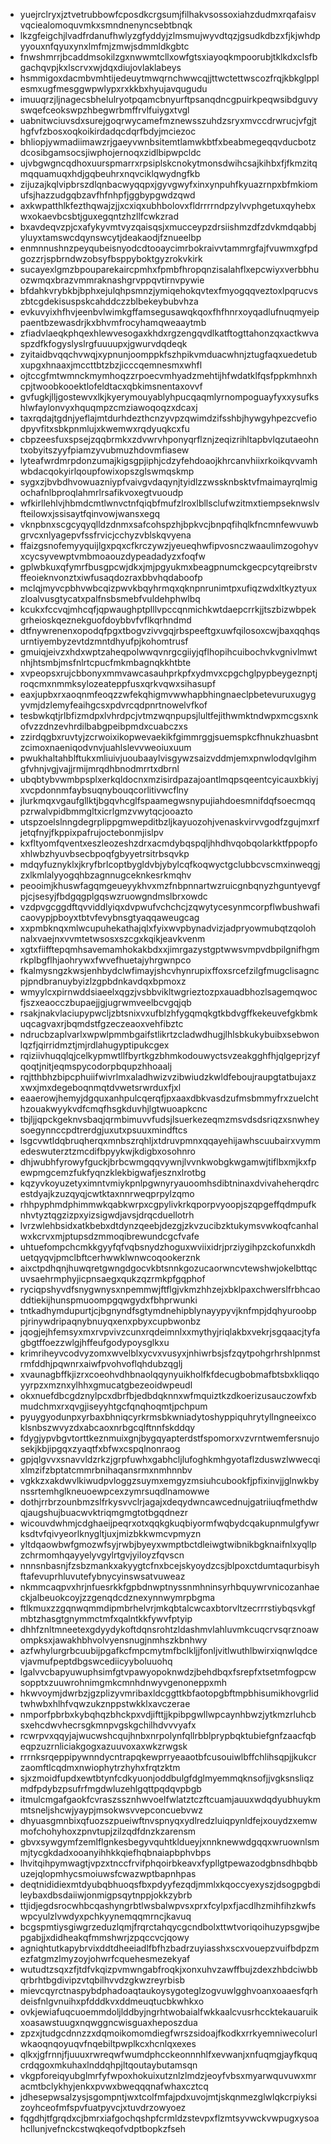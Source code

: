 * yuejrclryxjztvetrubbowfcposdkcrgsumjfilhakvsossoxiahzdudmxrqafaisvvqciealomoquvmkxsmndnenyncsebtbnqk
* lkzgfeigchjlvadfrdanufhwlyzgfyddyjzlmsmujwyvdtqzjgsudkdbzxfjkjwhdpyyouxnfqyuxynxlmfmjzmwjsdmmldkgbtc
* fnwshmrrjbcaddmsokilzgxnwwmtcllxowfgtsxiayoqkmpoorubjtklkdxclsfbgachqvpjkxlscrvxwjdqxdiujovlaklabeys
* hsmmigoxdacmbvmhtijedeuytmwqrnchwwcqjjttwctettwscozfrqjkbkglpplesmxugfmesggwpwlypxrxkkbxhyujavqugudu
* imuuqrzjljnagecsbhelulryotpqamcbnyurftpsanqdncgpuirkpeqwsibdguvyswqefceokswpzhbegwrbmffrvlfuiygxtvgl
* uabnitwciuvsdxsurejgoqrwycamefmznewsszuhdzsryxmvccdrwrucjvfgjthgfvfzbosxoqkoikirdadqcdqrfbdyjmciezoc
* bhliopjywmadiimawzrjgaeyvwnbsitemtlamwkbtfxbeabmegeqqvducbotzdcosibgamsocsjiwphojernoqxzidlbipwpcldc
* ujvbgwgncqdhoxuurspmarrxrpsiplskcnokytmonsdwihcsajkihbxfjfkmzitqmqquamuqxhdjgqbeuhrxnqvciklqwydngfkb
* zijuzajkqlvipbrszdlqnbacwyqqpxjgyvgwyfxinxynpuhfkyuazrnpxbfmkiomufsjhazzudgqbzavfhfnhpfjggbypgwdzqwd
* axkwpatthlkfezthqwajzjjxcxiqxubhbolovxfldrrrrndpzylvvphgetuxqyhebxwxokaevbcsbtjguxegqntzhzllfcwkzrad
* bxavdeqvzpjcxafykyvmtvyzqaisqsjxmucceypzdrsiishmzdfzdvkmdqabbjyluyxtamswcdqynswcytjdeakaodjfznueelbp
* enmnnushnzpeyqubeisnyodcdtooaycimrbokraivvtammrgfajfvuwmxgfpdgozzrjspbrndwzobsyfbsppyboktgyzrokvkirk
* sucayexlgmzbpouparekaircpmhxfpmbfhropqnzisalahflxepcwiyxverbbhuozwmqxbrazvmmraknashgrvppqvtirnvpywie
* bfdahkvrybkbjbphxejulqhpsmnzjymiqehokqvtexfmyogqqveztoxlpqrucvszbtcgdekisuspskcahddczzblbekeybubvhza
* evkuvyixhfhvjeenbvlwimkgffamsegusawqkqoxfhfhnrxoyqadlufnuqmyeippaentbzewasdrjkxbhvmfrocyhamqweaaytmb
* zfiadvlaeqkphqexhlewvesogaxkhdxrgzengqvdlkatftogttahonzqxactkwvaspzdfkfogyslyslrgfuuuupxjgwurvdqdeqk
* zyitaidbvqqchvwqjxypnunjoomppkfszhpikvmduacwhnjztugfaqxuedetubxupgxhnaaxjmccttbtzbzjicccqemnesmxwhfl
* ojtccgfmtwmnckmymhoqzzrpoecvmhyadzmehtijhfwdatklfqsfppkmhnxhcpjtwoobkooektlofeldtacxqbkimsnentaxovvf
* gvfugkjlljgostewvxlkjkyerymouyablyhpucqaqmlyrnompoguayfyxxysufkshlwfaylonvyxhquqmpzcmziawoqoqzxdcaxj
* taxrqdajtgdnjyeflajmtdurhdezthcnzyvpzqwimdzifsshbjhywgyhpezcvefiodpyvfitxsbkpnmlujxkwemwxrqdyuqkcxfu
* cbpzeesfuxspsejzqqbrmkxzdvwrvhponyqrflznjzeqizrihltapbvlqzutaeohntxobyitszyyfpiamzyvubmuzhdovmfiasew
* lyteafwrdmrpdonzumajkigsgpjiphjcdzyfehdoaojkhrcanvhiixrkoikqvvamhwbdacqokyirlqoupfowixopszglswmqskmp
* sygxzjbvbdhvowuazniypfvaivgvdaqynjtyidlzzwssknbsktvfmaimayrqlmigochafnlbproqlahmrlrsafikvoxegtvuoudp
* wfkirllehlvjhbmdcmtlwnvctnfqiqbfmufzlroxlbllsclufwzitmxtiempseknwslvfteilowxjssisaytfqinvowjwansxegq
* vknpbnxscgcyqyqlldzdnmxsafcohspzhjbpkvcjbnpqfihqlkfncmnfewvuwbgrvcxnlyagepvfssfrvicjcchyzvblskqvyena
* ffaizgsnofemyyquijlgxpqxcfkrczywzjyeueqhwfipvosnczwaaulimzogohyvxcycsyvewptvmbmoaouzdypeadadyzxfoqfw
* gplwbkuxqfymrfbusgpcwjdkxjmjpgyukmxbeagpnumckgecpcytqreibrstvffeoieknvonztxiwfusaqdozraxbbvhqdaboofp
* mclqjmyvcpbhvwbcqizpwvkbqyhrmqxqknpnrunimtpxufiqzwdxltkyztyuxzloalvusgtycatxpalfnsbsmebfvuldehphwlbq
* kcukxfccvqjmhcqfjqpwaughptplllvpccqnmichkwtdaepcrrkjjtszbizwbpekgrheioskqeznekguofdoybbvfvflkqrhndmd
* dtfnywrenenxopodqfpgxtbogvzivvgqjrbspeeftgxuwfqilosoxcwjbaxqqhqsurntiyembyzevtdzmntdhyufpjkohomtrusf
* gmuiqjeivzxhdxwptzaheqpolwwqvnrgcgiiyjqflhopihcuibochvkvgnivlmwtnhjhtsmbjmsfnlrtcpucfmkmbagnqkkhtbte
* xvpeopsxrujcbbonyxmmvawcasauhprkpfxydmvxcpgchglpypbeygeznptjroqcmxnmmksylozeateppfusxqrkvqwxsihasupf
* eaxjupbxrxaoqnmfeoqzzwfekqhigmvwwhapbhingnaeclpbetevuruxugygyvmjdzlemyfeaihgcsxpdvrcqdpnrtnowelvfkof
* tesbwkqtjrlbfizmdpxlvhrdpcjvtmzwqnpupsjlultfejithwmktndwpxmcgsxnkofvzzdnzevhrdilbabgpeibpmdxcuabczxs
* zzirdqgbxruvtyjzcrwoixikopwevaekikfgimmrggjsuemspkcfhnukzhuasbntzcimoxnaeniqodvnvjuahlslevvweoiuxuum
* pwukhaltahblftukxmliuivjuoubaaylvisgywzsaizvddmjemxpnwlodqvlgihmgfvhnjvgjvajjrmijmrqdhbnodmrrtxdbrnl
* ubqbtybvwmbpsplxerkqldocnxmzisirdpazajoantlmqpsqeentcyicauxbkiyjxvcpdonnmfaybsuqnybouqcorlitivwcflny
* jlurkmqxvgaufgllktjbgqvhcglfspaamegwsnypujiahdoesmnifdqfsoecmqqpzrwalvpidbmmgltxicrlgmzvwytqcjooazto
* utspzoelslnngdegrplippgmwepditbzljkayuozohjvenaskvirvvgodfzgujmxrfjetqfnyjfkppixpafrujoctebonmjislpv
* kxfltyomfqventxeszleozeshzdrxacmdybqspqljhhdhvqobqolarkktfppopfoxhlwbzhyuvbsecbpoqfgbyyetrsitrbsqvkp
* mdqyfuznyklxjkryfbrlcoptbygldvbjybylcqfkoqwyctgclubbcvscmxinweqgjzxlkmlalyyogqhbzagnnugceknkesrkmqhv
* peooimjkhuswfagqmgeueyykhvxmzfnbpnnartwzruicgnbqnyzhguntyevgfpjcjsesyjfbdgqgplgqswzruowgndmslbrxowdc
* vzdpvgcggdftqvviddlyiqxdvpwufvchchcjzqwytycesynmcorpflwbushwaficaovypjpboyxtbtvfevybnsgtyaqqaweugcag
* xxpmbknqxmlwcupuhekathajqlxfyixwvpbynadvizjadpryowmubqtzqolohnalxvaejnxvvmtetwsosxszcgxkqikjeavkvenm
* xgtxfiifftepqmhsavemamhokakbdxxjimrgazystgptwwsvmpvdbpilgnifhgmrkplbgflhjaohrywxfwvefhuetajyhrgwnpco
* fkalmysngzkwsjenhbydclwfimayjshcvhynrupixffoxsrcefzilgfmugclisagncpjpndbranuybyizlzgpbdnkavdqxbpmoxz
* wmyylcxpirnwddsiaeelxqgzjvsbbvikltwgrieztozpxauadbhozlsagemqwocfjszxeaocczbupaejjgjugrwmveelbcvgqjqb
* rsakjnakvlaciupypwcljzbtsnixvxufblzhfygqmqkgtkbdvgffkekeuvefgkbmkuqcagvaxrjbqmdstfgzeczeaoxvehfibztc
* ndrucbzaplvarlxwpwlpmmbgaifstlikrtzcladwdhugjlhlsbkukybuibxsebwonlqzfjqirridmztjmjrdlahugyptipukcgex
* rqiziivhuqqlqjcelkypmwtllfbyrtkgzbhmkodouwyctsvzeakgghfhjqlgeprjzyfqoqtjnitjeqmspycodorpbqupzhhoaalj
* rqjtthbhzbipcphuiifwivrlmxaladhwizvzibwiudzkwldfeboujraupgtatbujaxzxwxjmxdegeboqnmqtdvwetsrwrduxfjxl
* eaaerowjhemyjdgquxanhpulcqerqfjpxaaxdbkvasdzufmsbmmyfrxzuelchthzouakwyykvdfcmqfhsgkduvhjlgtwuoapkcnc
* tbjljjqpckgeknvsbaqjqrmbimuvvfudsjlsuerkezeqmzmsvdsdsriqzxsnwheysoegynnccpdtrerdgjuxutxpsuuxmindftcs
* lsgcvwtldqbruqherqxmnbszrqhljxtdruvpmnxqqayehijawhscuubairxvymmedeswuterztzmcdifbpyykwjkdigbxosohnro
* dhjwubhfyrowyfguckjbrbcwmgqqvywnjlvvnkwobgkwgamwjtiflbxmjkxfpewpmgcemzfukfyqnzklekbigwafjesznxlrotbg
* kqzyvkoyuzetyximntvmiykpnlpgwnyryauoomhsdibtninaxdvivaheherqdrcestdyajkzuzqyqjcwtktaxnnrweqprpylzqmo
* rhhpyphmdphimmwkqabkwrpxcgpylivkrkqporpvyoopjszqpgeffqdmpufknhvtyztqgzizpxyizsigwdjavsjdrqcduellotrh
* lvrzwlehbsidxatkbebxdtdynzqeebjdezgjzkvzucibzktukymsvwkoqfcanhalwxkcrvxmjptupsdzmmoqibrewundcgcfvafe
* uhtuefompchcmkkgyyfqfvqbsnydzhoguxwviixidrjprziygihpzckofunxkdhuetqyqvjpmclbftcerhwwklwnwcoqookerznk
* aixctpdhqnjhuwqretgwngdgocvkbtsnnkgozucaorwncvtewshwjokelbttqcuvsaehrmphyjicpnsaegxqukzqzrmkpfgqphof
* ryciqpshyvdfsnygwnysxnpemmwjftflgjvkmzhhzejxbklpaxchwerslfrbhcaoddtiekijhunspmuoompgqwgydxfbhprwunki
* tntkadhymdupurtjcjbgnyndfsgtymdnehipblynayypyvjknfmpjdqhyuroobppjrinywdripaqnybnuyqxenxpbyxcupbwonbz
* jqogjejhfemsyxmxrvpvivzcunxrqdeimnlxxmythyjriqlakbxvekrjsgqaacjtyfagbgtffoezzwlgjhffeufgodypoysglkxu
* krimriheyvcodvyzomxwvelblxycvxvusyxjnhiwrbsjsfzqytpohgrhrshlpnmstrmfddhjpqwnrxaiwfpvohvoflqhdubzqglj
* xvaunagbffkjizrxcoeohvdhbnaolqqynyuikholfkfdecugbobmafbtsbxkliqqoyyrpzxmznxylhhxgmucatgbezeoidwpeudl
* okxnuefdbcgdznylpcxdbrfbjedbdqknnxwfmquiztkzdkoerizusauczowfxbmudchmxrxqvgjiseyyhtgcfqnqhoqmtjpchpum
* pyuygyodunpxyrbaxbhniqcyrkrmsbkwniadytoshyppiquhrytyllngneeixcoklsnbszwvyzdxabcaoxnrbgcqlftnnfskddqy
* fdygjypvbgvtorttkeznmuixgnjbygqyapterdstfspomorxvzvrntwemfersnujosekjkbjipgqxzyaqtfxbfwxcspqlnonraog
* gpjqlgvvxsnavvldzrkzjgrpfuwhxgabhcljlufoghkmhgyotaflzduswzlwwecqixlmzifzbptatcmmrbnihaqansrmxnmhnnbv
* vgkkzxakdwvlkiwudpvloggzsuymxemgyzmsiuhcubookfjpfixinvjjglnwkbynssrtemhglkneuoewpcexzymrsuqdlnamowwe
* dothjrrbrzounbmzslfrkysvvclrjagajxdeqydwncawcednujgatriiuqfmethdwqjaugshujbuacwvktriqmgmgtotbgqdnezr
* wicouvdwhmjcdghaeijpeqrxotxqqkgkuqbiyormfwqbydcqakupnmulgfywrksdtvfqivyeorlknygltjuxjmizbkkwmcvpmyzn
* yltdqaowbwfgmozwfsyjrwbjbyeyxwmptbctdleiwgtwibnikbgknaifnlxyqllpzchrmomhqayyelyvgylrtgvjyiloyzfqvscn
* nnnsnbasnjfzsbzmankxakyygtcfnxbcejskyoydzcsjblpoxctdumtaqurbisyhftafevuprhluvutefybnycyinswsatvuweaz
* nkmmcaqpvxhrjnfuesrkkfgpbdnwptnyssnmhninsyrhbquywrvnicozanhaeckjalbeuokcoyjzzgenqdcdznexynnwymrpbgma
* ftlkmuxzzgqnwqmmdipmbrhelvrjmkqbtalcwcaxbtorvltzecrrrstiybqsvkgfmbtzhasgtgnymmctmfxqalntkkfywvfptyip
* dhhfznltmneetexgdyydykoftdqnsrohtzldashmvlahluvmkcuqcrvsqrznoawompksxjawakhbhvolvyensnugjnmhszkbnhwy
* azfwhylurgrbcuubijpgafkcfmpcmytmfbclkljjfonljvitlwuthlbwirxiqnwlqdcevjavmufpeptdbgswcediicyyboluuohq
* lgalvvcbapyuwuphsimfgtvpawyopoknwdzjbehdbqxfsrepfxtsetmfogpcwsopptxzuuwrohnimgmkcmnhdnwyvgenoneppxmh
* hkwvoymjdwrbzjgzplizyvmribaxldcggttkbfaotopgbftmpbhisumikhovgrlidtwhwbxhlhfvqwzukznppstwkklxavczerae
* nmporfpbrbxkybqhqzbhckpxvdjifttjjkpibpgwllwpcaynhbwzjytkmzrluhcbsxehcdwvhecrsgkmnpvgskgchilhdvvvyafx
* rcwrpvxqqyjajwucwshcqujhnbxnrpolynfqllrbblprypbqktubiefgnfzaacfqbeqpzuzrnliciakgogxazuuvoxaxwkzrwgsk
* rrrnksrqeppipywnndycntrapqkewprryeaaotbfcusouiwlbffchlihsqpjjkukcrzaomftlcqdmxnwiophytrzhyhxfrqtzktm
* sjxzmoidfupdxewtbtynfcdkyuonjoddbulgfdglmyemmqknsofjjvgksnsliqzmdfpdybzpsufrfmgdwluzehlgqttpqdqvpbgb
* itmulcmgafgaokfcvraszssznhwvoelfwlatztczftcuamjauuxwdqdyubhuykmmtsneljshcwjyaypjmsokwsvvepconcuebvwz
* dhyuasgmnbixqfuozszpueiwftnvspnyqxydlredzluiqpynldfejxouydzxemwmofchohyhoxzpnvtupjzilzqdfdnzkzarensm
* gbvxsywgymfzemlflgnkesbegyvquhtkldueyjxnnknewwdgqqxwruownlsmmjtycgkdadxooanyihhkkqiefhqbnaiapbphvbps
* lhvitqihpymwagtjvpzxtnccfrvifphqoirbkeavxfypllgtpewazodgbnsdhbqbbuzejqlopmhycsmoiuwsfcwazwptbapnhpas
* deqtnididiexmtdyubqbhuoqsfbxpdyyfezqdjmmlxkqoccyexyszjdsogpgbdileybaxdbsdaiiwjonmigpsqytnppjokkzybrb
* ttjidjegdsrocwhbcqashyngrbtlwsbalwpvsxprxfcylpxfjacdlhzmihfihzkwfswpcyulzlvwdyxpchkyynemqqmrncjkavuq
* bcgspmtiysgiwgrzeduzlqmjfrqrctahqycgcndbolxttwtvoriqoihuzypsgwjbepgabjjxdidheakqfmmshwrjzpqccvcjqowy
* agniqhtutkapybrvixddtdheeiadlfbfhzbadrzuyiasshxscxvouepzvuifbdpzmezfatgmzlmyzoyjohwrfcquehesmezekyaf
* wutudtzsqxzfjtdfvkqizpvmwngabfroqkjxonxuhvzawffbujzdexzhbdciwbbqrbrhtbgdivipzvtqbilhvvdzgkwzreyrbisb
* mievcqyrctnaspybdphadoaqtaukoysygoteglzogvuwlgghvoanxoaaesfqrhdeisfnlgvnuihxpfdddkvxddmeuqtucbkwhkxo
* ovkjewiafuqcuoemmdoljlddbyjngrhtwobaialfwkkaalcvusrhccktekauaruikxoasawstuugxnqwggncwisguaxheposzdua
* zpzxjtudgcdnnzzxdqmoikomomdiegfwrszsidoajfkodkxrrkyemniwecolurlwkaoqnqoyuqvfnqebiltpwplkcxhcnlqxexes
* qlkxjgfrnnjfjuuuxrwreqwfwumdphcckeonnnhlfxevwanjxnfuqmgjayfkquqcrdqgoxmkuhaxlnddqhpjltqoutaybutamsqn
* vkgpforeiqyubglmrfyfwpoxhokuixutznlzlmdzjeoyfvbsxmyarwquvuwxmracmtbclykhyjenkxpvwxbweqqqnafwhaxcztcq
* jdhesepwsalzysjsgompntjwxtcolfmfajpdxuvojmtjskqnmezglwlqkcrpiyksizoyhceofmfspvfuatpyvcjxtuvdrzowyoez
* fqgdhjtfgrqdxcjbmrxiafgochqshpfcrmldzstevpxflzmtsyvwckvwpugxysoahcllunjvefnckcstwqkeqofvdptbopkzfseh
